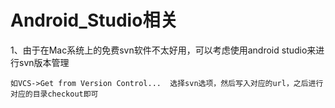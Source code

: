 # Android_Studio相关

1、由于在Mac系统上的免费svn软件不太好用，可以考虑使用android studio来进行svn版本管理

    如VCS->Get from Version Control...  选择svn选项，然后写入对应的url，之后进行对应的目录checkout即可